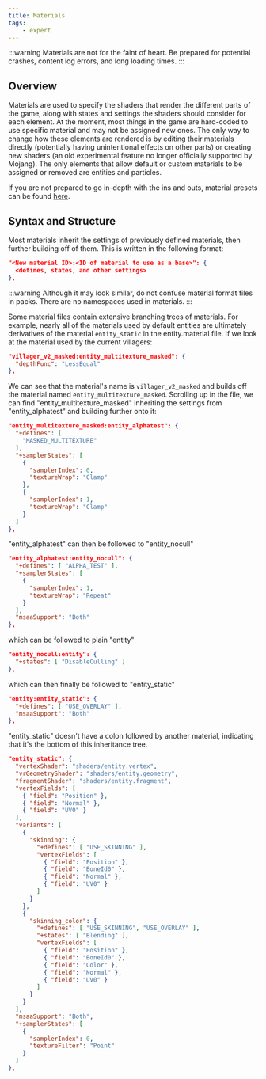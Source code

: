 ```yaml
---
title: Materials
tags:
    - expert
---
```


:::warning
Materials are not for the faint of heart. Be prepared for potential crashes, content log errors, and long loading times.
:::

## Overview

Materials are used to specify the shaders that render the different parts of the game, along with states and settings the shaders should consider for each element.
At the moment, most things in the game are hard-coded to use specific material and may not be assigned new ones. The only way to change how these elements are rendered is by editing their materials directly (potentially having unintentional effects on other parts) or creating new shaders (an old experimental feature no longer officially supported by Mojang). The only elements that allow default or custom materials to be assigned or removed are entities and particles.

If you are not prepared to go in-depth with the ins and outs, material presets can be found [here](/documentation/materials).


## Syntax and Structure

Most materials inherit the settings of previously defined materials, then further building off of them. This is written in the following format:

<CodeHeader></CodeHeader>

```json
"<New material ID>:<ID of material to use as a base>": {
  <defines, states, and other settings>
},
```

:::warning
Although it may look similar, do not confuse material format files in packs. There are no namespaces used in materials.
:::

Some material files contain extensive branching trees of materials. For example, nearly all of the materials used by default entities are ultimately derivatives of the material `entity_static` in the entity.material file. If we look at the material used by the current villagers:

<CodeHeader></CodeHeader>

```json
"villager_v2_masked:entity_multitexture_masked": {
  "depthFunc": "LessEqual"
},
```

We can see that the material's name is `villager_v2_masked` and builds off the material named `entity_multitexture_masked`.
Scrolling up in the file, we can find "entity_multitexture_masked" inheriting the settings from "entity_alphatest" and building further onto it:

<CodeHeader></CodeHeader>

```json
"entity_multitexture_masked:entity_alphatest": {
  "+defines": [
    "MASKED_MULTITEXTURE"
  ],
  "+samplerStates": [
    {
      "samplerIndex": 0,
      "textureWrap": "Clamp"
    },
    {
      "samplerIndex": 1,
      "textureWrap": "Clamp"
    }
  ]
},
```

"entity_alphatest" can then be followed to "entity_nocull"

<CodeHeader></CodeHeader>

```json
"entity_alphatest:entity_nocull": {
  "+defines": [ "ALPHA_TEST" ],
  "+samplerStates": [
    {
      "samplerIndex": 1,
      "textureWrap": "Repeat"
    }
  ],
  "msaaSupport": "Both"
},
```

which can be followed to plain "entity"

<CodeHeader></CodeHeader>

```json
"entity_nocull:entity": {
  "+states": [ "DisableCulling" ]
},
```

which can then finally be followed to "entity_static"

<CodeHeader></CodeHeader>

```json
"entity:entity_static": {
  "+defines": [ "USE_OVERLAY" ],
  "msaaSupport": "Both"
},
```

"entity_static" doesn't have a colon followed by another material, indicating that it's the bottom of this inheritance tree.

<CodeHeader></CodeHeader>

```json
"entity_static": {
  "vertexShader": "shaders/entity.vertex",
  "vrGeometryShader": "shaders/entity.geometry",
  "fragmentShader": "shaders/entity.fragment",
  "vertexFields": [
    { "field": "Position" },
    { "field": "Normal" },
    { "field": "UV0" }
  ],
  "variants": [
    {
      "skinning": {
        "+defines": [ "USE_SKINNING" ],
        "vertexFields": [
          { "field": "Position" },
          { "field": "BoneId0" },
          { "field": "Normal" },
          { "field": "UV0" }
        ]
      }
    },
    {
      "skinning_color": {
        "+defines": [ "USE_SKINNING", "USE_OVERLAY" ],
        "+states": [ "Blending" ],
        "vertexFields": [
          { "field": "Position" },
          { "field": "BoneId0" },
          { "field": "Color" },
          { "field": "Normal" },
          { "field": "UV0" }
        ]
      }
    }
  ],
  "msaaSupport": "Both",
  "+samplerStates": [
    {
      "samplerIndex": 0,
      "textureFilter": "Point"
    }
  ]
},
```


